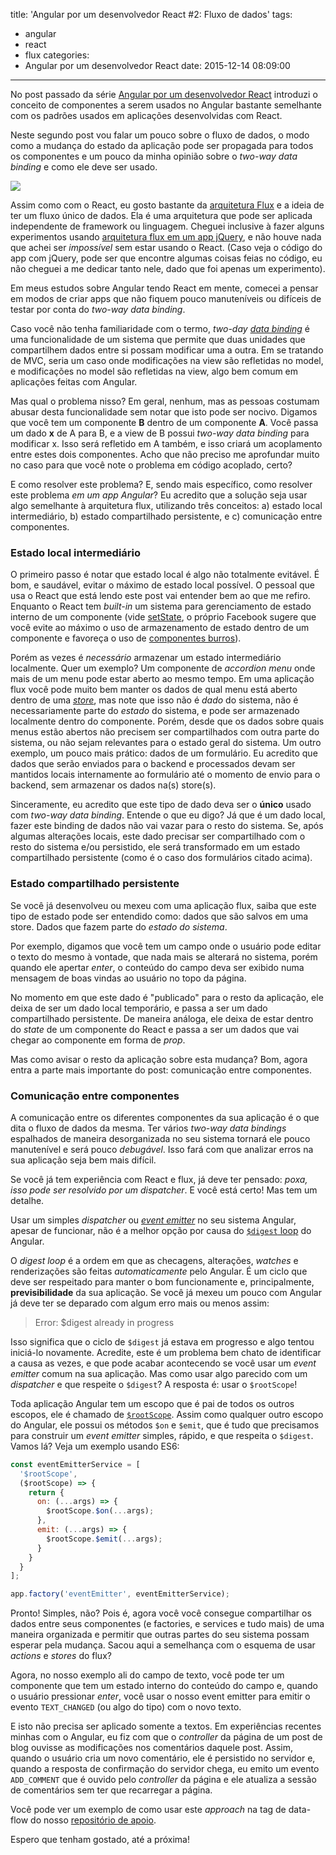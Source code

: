 title: 'Angular por um desenvolvedor React #2: Fluxo de dados'
tags:
  - angular
  - react
  - flux
categories:
  - Angular por um desenvolvedor React
date: 2015-12-14 08:09:00
---
No post passado da série [Angular por um desenvolvedor React](http://talyssonoc.github.io/categories/Angular-por-um-desenvolvedor-React/) introduzi o conceito de componentes a serem usados no Angular bastante semelhante com os padrões usados em aplicações desenvolvidas com React.

Neste segundo post vou falar um pouco sobre o fluxo de dados, o modo como a mudança do estado da aplicação pode ser propagada para todos os componentes e um pouco da minha opinião sobre o _two-way data binding_ e como ele deve ser usado.

<img src="https://angularjs.org/img/AngularJS-large.png"/>

<!-- more -->

Assim como com o React, eu gosto bastante da [arquitetura Flux](http://facebook.github.io/flux/) e a ideia de ter um fluxo único de dados. Ela é uma arquitetura que pode ser aplicada independente de framework ou linguagem. Cheguei inclusive à fazer alguns experimentos usando [arquitetura flux em um app jQuery](https://github.com/talyssonoc/jquery-flux-todo), e não houve nada que achei ser _impossível_ sem estar usando o React. (Caso veja o código do app com jQuery, pode ser que encontre algumas coisas feias no código, eu não cheguei a me dedicar tanto nele, dado que foi apenas um experimento).

Em meus estudos sobre Angular tendo React em mente, comecei a pensar em modos de criar apps que não fiquem pouco manuteníveis ou difíceis de testar por conta do _two-way data binding_.

Caso você não tenha familiaridade com o termo, _two-day [data binding](https://docs.angularjs.org/guide/databinding)_ é uma funcionalidade de um sistema que permite que duas unidades que compartilhem dados entre si possam modificar uma a outra. Em se tratando de MVC, seria um caso onde modificações na view são refletidas no model, e modificações no model são refletidas na view, algo bem comum em aplicações feitas com Angular.

Mas qual o problema nisso? Em geral, nenhum, mas as pessoas costumam abusar desta funcionalidade sem notar que isto pode ser nocivo. Digamos que você tem um componente __B__ dentro de um componente __A__. Você passa um dado __x__ de A para B, e a view de B possui _two-way data binding_ para modificar x. Isso será refletido em A também, e isso criará um acoplamento entre estes dois componentes. Acho que não preciso me aprofundar muito no caso para que você note o problema em código acoplado, certo?

E como resolver este problema? E, sendo mais específico, como resolver este problema _em um app Angular_? Eu acredito que a solução seja usar algo semelhante à arquitetura flux, utilizando três conceitos: a) estado local intermediário, b) estado compartilhado persistente, e c) comunicação entre componentes.

### Estado local intermediário

O primeiro passo é notar que estado local é algo não totalmente evitável. É bom, e saudável, evitar o máximo de estado local possível. O pessoal que usa o React que está lendo este post vai entender bem ao que me refiro. Enquanto o React tem _built-in_ um sistema para gerenciamento de estado interno de um componente (vide [setState](https://facebook.github.io/react/docs/component-api.html#setstate), o próprio Facebook sugere que você evite ao máximo o uso de armazenamento de estado dentro de um componente e favoreça o uso de [componentes burros](https://preact.gitbooks.io/react-book/content/jsx/dumb.html)).

Porém as vezes é _necessário_ armazenar um estado intermediário localmente. Quer um exemplo? Um componente de _accordion menu_ onde mais de um menu pode estar aberto ao mesmo tempo. Em uma aplicação flux você pode muito bem manter os dados de qual menu está aberto dentro de uma [_store_](https://facebook.github.io/flux/docs/overview.html#stores), mas note que isso não é _dado_ do sistema, não é necessariamente parte do _estado_ do sistema, e pode ser armazenado localmente dentro do componente. Porém, desde que os dados sobre quais menus estão abertos não precisem ser compartilhados com outra parte do sistema, ou não sejam relevantes para o estado geral do sistema. Um outro exemplo, um pouco mais prático: dados de um formulário. Eu acredito que dados que serão enviados para o backend e processados devam ser mantidos locais internamente ao formulário até o momento de envio para o backend, sem armazenar os dados na(s) store(s).

Sinceramente, eu acredito que este tipo de dado deva ser o __único__ usado com _two-way data binding_. Entende o que eu digo? Já que é um dado local, fazer este binding de dados não vai vazar para o resto do sistema. Se, após algumas alterações locais, este dado precisar ser compartilhado com o resto do sistema e/ou persistido, ele será transformado em um estado compartilhado persistente (como é o caso dos formulários citado acima).

### Estado compartilhado persistente

Se você já desenvolveu ou mexeu com uma aplicação flux, saiba que este tipo de estado pode ser entendido como: dados que são salvos em uma store. Dados que fazem parte do _estado do sistema_.

Por exemplo, digamos que você tem um campo onde o usuário pode editar o texto do mesmo à vontade, que nada mais se alterará no sistema, porém quando ele apertar _enter_, o conteúdo do campo deva ser exibido numa mensagem de boas vindas ao usuário no topo da página.

No momento em que este dado é "publicado" para o resto da aplicação, ele deixa de ser um dado local temporário, e passa a ser um dado compartilhado persistente. De maneira análoga, ele deixa de estar dentro do _state_ de um componente do React e passa a ser um dados que vai chegar ao componente em forma de _prop_.

Mas como avisar o resto da aplicação sobre esta mudança? Bom, agora entra a parte mais importante do post: comunicação entre componentes.

### Comunicação entre componentes

A comunicação entre os diferentes componentes da sua aplicação é o que dita o fluxo de dados da mesma. Ter vários _two-way data bindings_ espalhados de maneira desorganizada no seu sistema tornará ele pouco manutenível e será pouco _debugável_. Isso fará com que analizar erros na sua aplicação seja bem mais difícil.

Se você já tem experiência com React e flux, já deve ter pensado: _poxa, isso pode ser resolvido por um dispatcher_. E você está certo! Mas tem um detalhe.

Usar um simples _dispatcher_ ou [_event emitter_](https://nodejs.org/api/events.html) no seu sistema Angular, apesar de funcionar, não é a melhor opção por causa do [`$digest` loop](https://docs.angularjs.org/api/ng/type/$rootScope.Scope#$digest) do Angular.

O _digest loop_ é a ordem em que as checagens, alterações, _watches_ e renderizações são feitas _automaticamente_ pelo Angular. É um ciclo que deve ser respeitado para manter o bom funcionamente e, principalmente, __previsibilidade__ da sua aplicação. Se você já mexeu um pouco com Angular já deve ter se deparado com algum erro mais ou menos assim:

> Error: $digest already in progress

Isso significa que o ciclo de `$digest` já estava em progresso e algo tentou iniciá-lo novamente. Acredite, este é um problema bem chato de identificar a causa as vezes, e que pode acabar acontecendo se você usar um _event emitter_ comum na sua aplicação. Mas como usar algo parecido com um _dispatcher_ e que respeite o `$digest`? A resposta é: usar o `$rootScope`!

Toda aplicação Angular tem um escopo que é pai de todos os outros escopos, ele é chamado de [`$rootScope`](https://docs.angularjs.org/api/ng/service/$rootScope). Assim como qualquer outro escopo do Angular, ele possui os métodos `$on` e `$emit`, que é tudo que precisamos para construir um _event emitter_ simples, rápido, e que respeita o `$digest`. Vamos lá? Veja um exemplo usando ES6:

```js
const eventEmitterService = [
  '$rootScope',
  ($rootScope) => {
    return {
      on: (...args) => {
        $rootScope.$on(...args);
      },
      emit: (...args) => {
        $rootScope.$emit(...args);
      }
    }
  }
];

app.factory('eventEmitter', eventEmitterService);
```

Pronto! Simples, não? Pois é, agora você você consegue compartilhar os dados entre seus componentes (e factories, e services e tudo mais) de uma maneira organizada e permitir que outras partes do seu sistema possam esperar pela mudança. Sacou aqui a semelhança com o esquema de usar _actions_ e _stores_ do flux?

Agora, no nosso exemplo ali do campo de texto, você pode ter um componente que tem um estado interno do conteúdo do campo e, quando o usuário pressionar _enter_, você usar o nosso event emitter para emitir o evento `TEXT_CHANGED` (ou algo do tipo) com o novo texto.

E isto não precisa ser aplicado somente a textos. Em experiências recentes minhas com o Angular, eu fiz com que o _controller_ da página de um post de blog ouvisse as modificações nos comentários daquele post. Assim, quando o usuário cria um novo comentário, ele é persistido no servidor e, quando a resposta de confirmação do servidor chega, eu emito um evento `ADD_COMMENT` que é ouvido pelo _controller_ da página e ele atualiza a sessão de comentários sem ter que recarregar a página.

Você pode ver um exemplo de como usar este _approach_ na tag de data-flow do nosso [repositório de apoio](https://github.com/talyssonoc/componentized-angular/tree/data-flow).

Espero que tenham gostado, até a próxima!